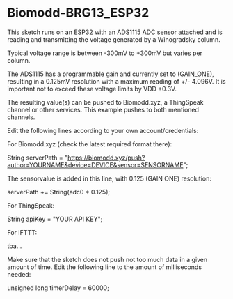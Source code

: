 # Biomodd-BRG13_ESP32

This sketch runs on an ESP32 with an ADS1115 ADC sensor attached and is reading and transmitting the voltage generated by a Winogradsky column.

Typical voltage range is between -300mV to +300mV but varies per column.

The ADS1115 has a programmable gain and currently set to (GAIN_ONE), resulting in a 0.125mV resolution with a maximum reading of +/- 4.096V.
It is important not to exceed these voltage limits by VDD +0.3V.


The resulting value(s) can be pushed to Biomodd.xyz, a ThingSpeak channel or other services. This example pushes to both mentioned channels. 


Edit the following lines according to your own account/credentials:

For Biomodd.xyz (check the latest required format there):

String serverPath = "https://biomodd.xyz/push?author=YOURNAME&device=DEVICE&sensor=SENSORNAME";

The sensorvalue is added in this line, with 0.125 (GAIN ONE) resolution:

serverPath +=  String(adc0 * 0.125);

For ThingSpeak:

String apiKey = "YOUR API KEY";

For IFTTT:

tba...

Make sure that the sketch does not push not too much data in a given amount of time.
Edit the following line to the amount of milliseconds needed:

unsigned long timerDelay = 60000; 
